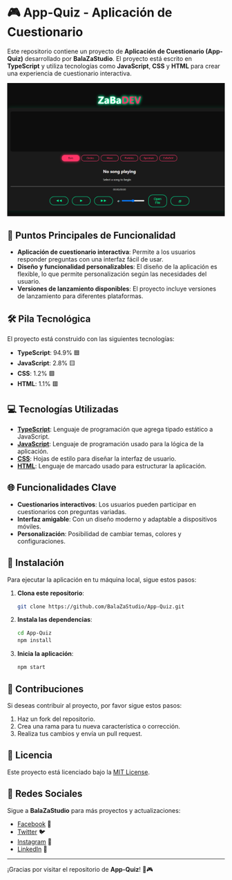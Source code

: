 # 🎮 App-Quiz - Aplicación de Cuestionario

Este repositorio contiene un proyecto de **Aplicación de Cuestionario (App-Quiz)** desarrollado por **BalaZaStudio**. El proyecto está escrito en **TypeScript** y utiliza tecnologías como **JavaScript**, **CSS** y **HTML** para crear una experiencia de cuestionario interactiva.

![App-Quiz Screenshot](https://github.com/BalaZaStudio/Image-ScreenShot/raw/main/image-1.png)

## 🚀 Puntos Principales de Funcionalidad

- **Aplicación de cuestionario interactiva**: Permite a los usuarios responder preguntas con una interfaz fácil de usar.
- **Diseño y funcionalidad personalizables**: El diseño de la aplicación es flexible, lo que permite personalización según las necesidades del usuario.
- **Versiones de lanzamiento disponibles**: El proyecto incluye versiones de lanzamiento para diferentes plataformas.

## 🛠 Pila Tecnológica

El proyecto está construido con las siguientes tecnologías:

- **TypeScript**: 94.9% 🟦
- **JavaScript**: 2.8% 🟨
- **CSS**: 1.2% 🟩
- **HTML**: 1.1% 🟥

## 💻 Tecnologías Utilizadas

- **[TypeScript](https://www.typescriptlang.org/)**: Lenguaje de programación que agrega tipado estático a JavaScript.
- **[JavaScript](https://developer.mozilla.org/es/docs/Web/JavaScript)**: Lenguaje de programación usado para la lógica de la aplicación.
- **[CSS](https://developer.mozilla.org/es/docs/Web/CSS)**: Hojas de estilo para diseñar la interfaz de usuario.
- **[HTML](https://developer.mozilla.org/es/docs/Web/HTML)**: Lenguaje de marcado usado para estructurar la aplicación.

## 🌐 Funcionalidades Clave

- **Cuestionarios interactivos**: Los usuarios pueden participar en cuestionarios con preguntas variadas.
- **Interfaz amigable**: Con un diseño moderno y adaptable a dispositivos móviles.
- **Personalización**: Posibilidad de cambiar temas, colores y configuraciones.

## 🔧 Instalación

Para ejecutar la aplicación en tu máquina local, sigue estos pasos:

1. **Clona este repositorio**:

    ```bash
    git clone https://github.com/BalaZaStudio/App-Quiz.git
    ```

2. **Instala las dependencias**:

    ```bash
    cd App-Quiz
    npm install
    ```

3. **Inicia la aplicación**:

    ```bash
    npm start
    ```

## 📝 Contribuciones

Si deseas contribuir al proyecto, por favor sigue estos pasos:

1. Haz un fork del repositorio.
2. Crea una rama para tu nueva característica o corrección.
3. Realiza tus cambios y envía un pull request.

## 📄 Licencia

Este proyecto está licenciado bajo la [MIT License](https://opensource.org/licenses/MIT).

## 📱 Redes Sociales

Sigue a **BalaZaStudio** para más proyectos y actualizaciones:

- [Facebook](https://facebook.com/BalaZaStudio) 📘
- [Twitter](https://twitter.com/BalaZaStudio) 🐦
- [Instagram](https://instagram.com/BalaZaStudio) 📸
- [LinkedIn](https://linkedin.com/in/BalaZaStudio) 💼

---

¡Gracias por visitar el repositorio de **App-Quiz**! 🚀🎮

